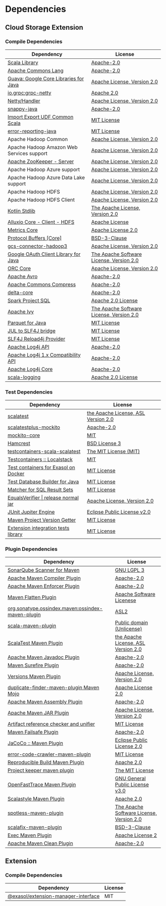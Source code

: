 <!-- @formatter:off -->
# Dependencies

## Cloud Storage Extension

### Compile Dependencies

| Dependency                                 | License                                       |
| ------------------------------------------ | --------------------------------------------- |
| [Scala Library][0]                         | [Apache-2.0][1]                               |
| [Apache Commons Lang][2]                   | [Apache-2.0][3]                               |
| [Guava: Google Core Libraries for Java][4] | [Apache License, Version 2.0][5]              |
| [io.grpc:grpc-netty][6]                    | [Apache 2.0][7]                               |
| [Netty/Handler][8]                         | [Apache License, Version 2.0][1]              |
| [snappy-java][9]                           | [Apache-2.0][10]                              |
| [Import Export UDF Common Scala][11]       | [MIT License][12]                             |
| [error-reporting-java][13]                 | [MIT License][14]                             |
| Apache Hadoop Common                       | [Apache License, Version 2.0][3]              |
| Apache Hadoop Amazon Web Services support  | [Apache License, Version 2.0][3]              |
| [Apache ZooKeeper - Server][15]            | [Apache License, Version 2.0][3]              |
| Apache Hadoop Azure support                | [Apache License, Version 2.0][3]              |
| Apache Hadoop Azure Data Lake support      | [Apache License, Version 2.0][3]              |
| Apache Hadoop HDFS                         | [Apache License, Version 2.0][3]              |
| Apache Hadoop HDFS Client                  | [Apache License, Version 2.0][3]              |
| [Kotlin Stdlib][16]                        | [The Apache License, Version 2.0][5]          |
| [Alluxio Core - Client - HDFS][17]         | [Apache License][18]                          |
| [Metrics Core][19]                         | [Apache License 2.0][10]                      |
| [Protocol Buffers [Core]][20]              | [BSD-3-Clause][21]                            |
| [gcs-connector-hadoop3][22]                | [Apache License, Version 2.0][5]              |
| [Google OAuth Client Library for Java][23] | [The Apache Software License, Version 2.0][3] |
| [ORC Core][24]                             | [Apache License, Version 2.0][3]              |
| [Apache Avro][25]                          | [Apache-2.0][3]                               |
| [Apache Commons Compress][26]              | [Apache-2.0][3]                               |
| [delta-core][27]                           | [Apache-2.0][28]                              |
| [Spark Project SQL][29]                    | [Apache 2.0 License][30]                      |
| [Apache Ivy][31]                           | [The Apache Software License, Version 2.0][5] |
| [Parquet for Java][32]                     | [MIT License][33]                             |
| [JUL to SLF4J bridge][34]                  | [MIT License][35]                             |
| [SLF4J Reload4j Provider][36]              | [MIT License][35]                             |
| [Apache Log4j API][37]                     | [Apache-2.0][3]                               |
| [Apache Log4j 1.x Compatibility API][38]   | [Apache-2.0][3]                               |
| [Apache Log4j Core][39]                    | [Apache-2.0][3]                               |
| [scala-logging][40]                        | [Apache 2.0 License][30]                      |

### Test Dependencies

| Dependency                                 | License                                   |
| ------------------------------------------ | ----------------------------------------- |
| [scalatest][41]                            | [the Apache License, ASL Version 2.0][28] |
| [scalatestplus-mockito][42]                | [Apache-2.0][28]                          |
| [mockito-core][43]                         | [MIT][44]                                 |
| [Hamcrest][45]                             | [BSD License 3][46]                       |
| [testcontainers-scala-scalatest][47]       | [The MIT License (MIT)][48]               |
| [Testcontainers :: Localstack][49]         | [MIT][50]                                 |
| [Test containers for Exasol on Docker][51] | [MIT License][52]                         |
| [Test Database Builder for Java][53]       | [MIT License][54]                         |
| [Matcher for SQL Result Sets][55]          | [MIT License][56]                         |
| [EqualsVerifier \| release normal jar][57] | [Apache License, Version 2.0][3]          |
| [JUnit Jupiter Engine][58]                 | [Eclipse Public License v2.0][59]         |
| [Maven Project Version Getter][60]         | [MIT License][61]                         |
| [Extension integration tests library][62]  | [MIT License][63]                         |

### Plugin Dependencies

| Dependency                                              | License                                       |
| ------------------------------------------------------- | --------------------------------------------- |
| [SonarQube Scanner for Maven][64]                       | [GNU LGPL 3][65]                              |
| [Apache Maven Compiler Plugin][66]                      | [Apache-2.0][3]                               |
| [Apache Maven Enforcer Plugin][67]                      | [Apache-2.0][3]                               |
| [Maven Flatten Plugin][68]                              | [Apache Software Licenese][3]                 |
| [org.sonatype.ossindex.maven:ossindex-maven-plugin][69] | [ASL2][5]                                     |
| [scala-maven-plugin][70]                                | [Public domain (Unlicense)][71]               |
| [ScalaTest Maven Plugin][72]                            | [the Apache License, ASL Version 2.0][28]     |
| [Apache Maven Javadoc Plugin][73]                       | [Apache-2.0][3]                               |
| [Maven Surefire Plugin][74]                             | [Apache-2.0][3]                               |
| [Versions Maven Plugin][75]                             | [Apache License, Version 2.0][3]              |
| [duplicate-finder-maven-plugin Maven Mojo][76]          | [Apache License 2.0][30]                      |
| [Apache Maven Assembly Plugin][77]                      | [Apache-2.0][3]                               |
| [Apache Maven JAR Plugin][78]                           | [Apache License, Version 2.0][3]              |
| [Artifact reference checker and unifier][79]            | [MIT License][80]                             |
| [Maven Failsafe Plugin][81]                             | [Apache-2.0][3]                               |
| [JaCoCo :: Maven Plugin][82]                            | [Eclipse Public License 2.0][83]              |
| [error-code-crawler-maven-plugin][84]                   | [MIT License][85]                             |
| [Reproducible Build Maven Plugin][86]                   | [Apache 2.0][5]                               |
| [Project keeper maven plugin][87]                       | [The MIT License][88]                         |
| [OpenFastTrace Maven Plugin][89]                        | [GNU General Public License v3.0][90]         |
| [Scalastyle Maven Plugin][91]                           | [Apache 2.0][30]                              |
| [spotless-maven-plugin][92]                             | [The Apache Software License, Version 2.0][3] |
| [scalafix-maven-plugin][93]                             | [BSD-3-Clause][21]                            |
| [Exec Maven Plugin][94]                                 | [Apache License 2][3]                         |
| [Apache Maven Clean Plugin][95]                         | [Apache-2.0][3]                               |

## Extension

### Compile Dependencies

| Dependency                                | License |
| ----------------------------------------- | ------- |
| [@exasol/extension-manager-interface][96] | MIT     |

[0]: https://www.scala-lang.org/
[1]: https://www.apache.org/licenses/LICENSE-2.0
[2]: https://commons.apache.org/proper/commons-lang/
[3]: https://www.apache.org/licenses/LICENSE-2.0.txt
[4]: https://github.com/google/guava
[5]: http://www.apache.org/licenses/LICENSE-2.0.txt
[6]: https://github.com/grpc/grpc-java
[7]: https://opensource.org/licenses/Apache-2.0
[8]: https://netty.io/netty-handler/
[9]: https://github.com/xerial/snappy-java
[10]: https://www.apache.org/licenses/LICENSE-2.0.html
[11]: https://github.com/exasol/import-export-udf-common-scala/
[12]: https://github.com/exasol/import-export-udf-common-scala/blob/main/LICENSE
[13]: https://github.com/exasol/error-reporting-java/
[14]: https://github.com/exasol/error-reporting-java/blob/main/LICENSE
[15]: http://zookeeper.apache.org/zookeeper
[16]: https://kotlinlang.org/
[17]: https://www.alluxio.io/alluxio-dora/alluxio-core/alluxio-core-client/alluxio-core-client-hdfs/
[18]: https://github.com/alluxio/alluxio/blob/master/LICENSE
[19]: https://metrics.dropwizard.io/metrics-core
[20]: https://github.com/protocolbuffers/protobuf/tree/main/java
[21]: https://opensource.org/licenses/BSD-3-Clause
[22]: https://github.com/GoogleCloudDataproc/hadoop-connectors/tree/master/gcs
[23]: https://github.com/googleapis/google-oauth-java-client
[24]: https://orc.apache.org/
[25]: https://avro.apache.org
[26]: https://commons.apache.org/proper/commons-compress/
[27]: https://delta.io/
[28]: http://www.apache.org/licenses/LICENSE-2.0
[29]: https://spark.apache.org/
[30]: http://www.apache.org/licenses/LICENSE-2.0.html
[31]: http://ant.apache.org/ivy/
[32]: https://github.com/exasol/parquet-io-java/
[33]: https://github.com/exasol/parquet-io-java/blob/main/LICENSE
[34]: http://www.slf4j.org
[35]: http://www.opensource.org/licenses/mit-license.php
[36]: http://reload4j.qos.ch
[37]: https://logging.apache.org/log4j/2.x/log4j/log4j-api/
[38]: https://logging.apache.org/log4j/2.x/log4j/log4j-1.2-api/
[39]: https://logging.apache.org/log4j/2.x/log4j/log4j-core/
[40]: https://github.com/lightbend/scala-logging
[41]: http://www.scalatest.org
[42]: https://github.com/scalatest/scalatestplus-mockito
[43]: https://github.com/mockito/mockito
[44]: https://github.com/mockito/mockito/blob/main/LICENSE
[45]: http://hamcrest.org/JavaHamcrest/
[46]: http://opensource.org/licenses/BSD-3-Clause
[47]: https://github.com/testcontainers/testcontainers-scala
[48]: https://opensource.org/licenses/MIT
[49]: https://java.testcontainers.org
[50]: http://opensource.org/licenses/MIT
[51]: https://github.com/exasol/exasol-testcontainers/
[52]: https://github.com/exasol/exasol-testcontainers/blob/main/LICENSE
[53]: https://github.com/exasol/test-db-builder-java/
[54]: https://github.com/exasol/test-db-builder-java/blob/main/LICENSE
[55]: https://github.com/exasol/hamcrest-resultset-matcher/
[56]: https://github.com/exasol/hamcrest-resultset-matcher/blob/main/LICENSE
[57]: https://www.jqno.nl/equalsverifier
[58]: https://junit.org/junit5/
[59]: https://www.eclipse.org/legal/epl-v20.html
[60]: https://github.com/exasol/maven-project-version-getter/
[61]: https://github.com/exasol/maven-project-version-getter/blob/main/LICENSE
[62]: https://github.com/exasol/extension-manager/
[63]: https://github.com/exasol/extension-manager/blob/main/LICENSE
[64]: http://sonarsource.github.io/sonar-scanner-maven/
[65]: http://www.gnu.org/licenses/lgpl.txt
[66]: https://maven.apache.org/plugins/maven-compiler-plugin/
[67]: https://maven.apache.org/enforcer/maven-enforcer-plugin/
[68]: https://www.mojohaus.org/flatten-maven-plugin/
[69]: https://sonatype.github.io/ossindex-maven/maven-plugin/
[70]: http://github.com/davidB/scala-maven-plugin
[71]: http://unlicense.org/
[72]: https://www.scalatest.org/user_guide/using_the_scalatest_maven_plugin
[73]: https://maven.apache.org/plugins/maven-javadoc-plugin/
[74]: https://maven.apache.org/surefire/maven-surefire-plugin/
[75]: https://www.mojohaus.org/versions/versions-maven-plugin/
[76]: https://basepom.github.io/duplicate-finder-maven-plugin
[77]: https://maven.apache.org/plugins/maven-assembly-plugin/
[78]: https://maven.apache.org/plugins/maven-jar-plugin/
[79]: https://github.com/exasol/artifact-reference-checker-maven-plugin/
[80]: https://github.com/exasol/artifact-reference-checker-maven-plugin/blob/main/LICENSE
[81]: https://maven.apache.org/surefire/maven-failsafe-plugin/
[82]: https://www.jacoco.org/jacoco/trunk/doc/maven.html
[83]: https://www.eclipse.org/legal/epl-2.0/
[84]: https://github.com/exasol/error-code-crawler-maven-plugin/
[85]: https://github.com/exasol/error-code-crawler-maven-plugin/blob/main/LICENSE
[86]: http://zlika.github.io/reproducible-build-maven-plugin
[87]: https://github.com/exasol/project-keeper/
[88]: https://github.com/exasol/project-keeper/blob/main/LICENSE
[89]: https://github.com/itsallcode/openfasttrace-maven-plugin
[90]: https://www.gnu.org/licenses/gpl-3.0.html
[91]: http://www.scalastyle.org
[92]: https://github.com/diffplug/spotless
[93]: https://github.com/evis/scalafix-maven-plugin
[94]: https://www.mojohaus.org/exec-maven-plugin
[95]: https://maven.apache.org/plugins/maven-clean-plugin/
[96]: https://registry.npmjs.org/@exasol/extension-manager-interface/-/extension-manager-interface-0.3.1.tgz

